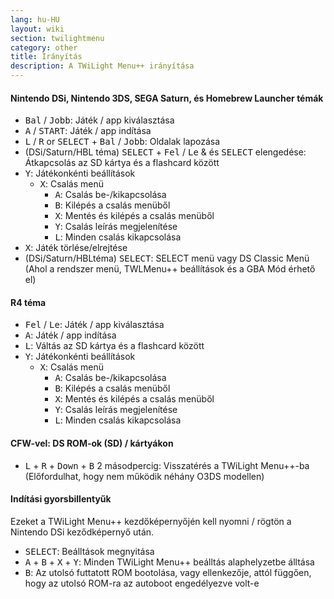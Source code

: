 ```yaml
---
lang: hu-HU
layout: wiki
section: twilightmenu
category: other
title: Irányítás
description: A TWiLight Menu++ irányítása
---
```


#### Nintendo DSi, Nintendo 3DS, SEGA Saturn, és Homebrew Launcher témák
- <kbd>Bal</kbd> / <kbd>Jobb</kbd>: Játék / app kiválasztása
- <kbd class="face">A</kbd> / <kbd>START</kbd>: Játék / app indítása
- <kbd class="l">L</kbd> / <kbd class="r">R</kbd> or <kbd>SELECT</kbd> + <kbd>Bal</kbd> / <kbd>Jobb</kbd>: Oldalak lapozása
- (DSi/Saturn/HBL téma) <kbd>SELECT</kbd> + <kbd>Fel</kbd> / <kbd>Le</kbd> & és <kbd>SELECT</kbd> elengedése: Átkapcsolás az SD kártya és a flashcard között
- <kbd class="face">Y</kbd>: Játékonkénti beállítások
   - <kbd class="face">X</kbd>: Csalás menü
      - <kbd class="face">A</kbd>: Csalás be-/kikapcsolása
      - <kbd class="face">B</kbd>: Kilépés a csalás menüből
      - <kbd class="face">X</kbd>: Mentés és kilépés a csalás menüből
      - <kbd class="face">Y</kbd>: Csalás leírás megjelenítése
      - <kbd class="l">L</kbd>: Minden csalás kikapcsolása
- <kbd class="face">X</kbd>: Játék törlése/elrejtése
- (DSi/Saturn/HBLtéma) <kbd>SELECT</kbd>: SELECT menü vagy DS Classic Menü (Ahol a rendszer menü, TWLMenu++ beállítások és a GBA Mód érhető el)

#### R4 téma
- <kbd>Fel</kbd> / <kbd>Le</kbd>: Játék / app kiválasztása
- <kbd class="face">A</kbd>: Játék / app indítása
- <kbd class="l">L</kbd>: Váltás az SD kártya és a flashcard között
- <kbd class="face">Y</kbd>: Játékonkénti beállítások
   - <kbd class="face">X</kbd>: Csalás menü
      - <kbd class="face">A</kbd>: Csalás be-/kikapcsolása
      - <kbd class="face">B</kbd>: Kilépés a csalás menüből
      - <kbd class="face">X</kbd>: Mentés és kilépés a csalás menüből
      - <kbd class="face">Y</kbd>: Csalás leírás megjelenítése
      - <kbd class="l">L</kbd>: Minden csalás kikapcsolása

#### CFW-vel: DS ROM-ok (SD) / kártyákon
- <kbd class="l">L</kbd> + <kbd class="r">R</kbd> + <kbd>Down</kbd> + <kbd class="face">B</kbd> 2 másodpercig: Visszatérés a TWiLight Menu++-ba (Előfordulhat, hogy nem működik néhány O3DS modellen)

#### Indítási gyorsbillentyűk
Ezeket a TWiLight Menu++ kezdőképernyőjén kell nyomni / rögtön a Nintendo DSi keződképernyő után.

- <kbd>SELECT</kbd>: Beálltások megnyitása
- <kbd class="face">A</kbd> + <kbd class="face">B</kbd> + <kbd class="face">X</kbd> + <kbd class="face">Y</kbd>: Minden TWiLight Menu++ beálltás alaphelyzetbe álltása
- <kbd class="face">B</kbd>: Az utolsó futtatott ROM bootolása, vagy ellenkezője, attól függően, hogy az utolsó ROM-ra az autoboot engedélyezve volt-e

